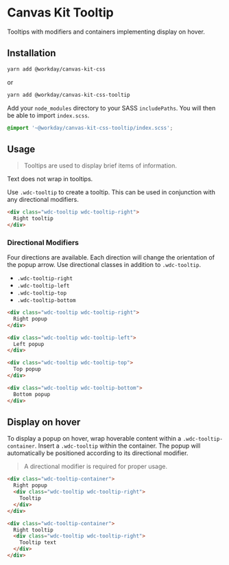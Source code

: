 # Canvas Kit Tooltip

Tooltips with modifiers and containers implementing display on hover.

## Installation

```sh
yarn add @workday/canvas-kit-css
```

or

```sh
yarn add @workday/canvas-kit-css-tooltip
```

Add your `node_modules` directory to your SASS `includePaths`. You will then be able to import
`index.scss`.

```scss
@import '~@workday/canvas-kit-css-tooltip/index.scss';
```

## Usage

> Tooltips are used to display brief items of information.

Text does not wrap in tooltips.

Use `.wdc-tooltip` to create a tooltip. This can be used in conjunction with any directional
modifiers.

```html
<div class="wdc-tooltip wdc-tooltip-right">
  Right tooltip
</div>
```

### Directional Modifiers

Four directions are available. Each direction will change the orientation of the popup arrow. Use
directional classes in addition to `.wdc-tooltip`.

- `.wdc-tooltip-right`
- `.wdc-tooltip-left`
- `.wdc-tooltip-top`
- `.wdc-tooltip-bottom`

```html
<div class="wdc-tooltip wdc-tooltip-right">
  Right popup
</div>

<div class="wdc-tooltip wdc-tooltip-left">
  Left popup
</div>

<div class="wdc-tooltip wdc-tooltip-top">
  Top popup
</div>

<div class="wdc-tooltip wdc-tooltip-bottom">
  Bottom popup
</div>
```

## Display on hover

To display a popup on hover, wrap hoverable content within a `.wdc-tooltip-container`. Insert a
`.wdc-tooltip` within the container. The popup will automatically be positioned according to its
directional modifier.

> A directional modifier is required for proper usage.

```html
<div class="wdc-tooltip-container">
  Right popup
  <div class="wdc-tooltip wdc-tooltip-right">
    Tooltip
  </div>
</div>

<div class="wdc-tooltip-container">
  Right tooltip
  <div class="wdc-tooltip wdc-tooltip-right">
    Tooltip text
  </div>
</div>
```
